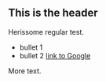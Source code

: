 ## This is the header

Herissome regular test.
* bullet 1
* bullet 2
[link to Google](http://www.google.com)

More text.